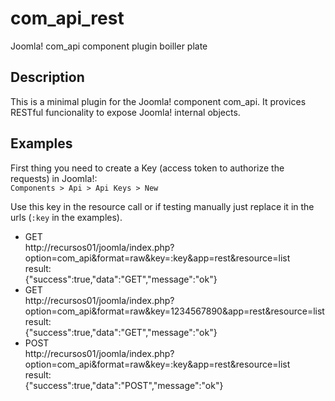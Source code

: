 # com_api_rest
Joomla! com_api component plugin boiller plate

## Description

This is a minimal plugin for the Joomla! component com_api. It provices RESTful funcionality to expose Joomla! internal objects.

## Examples

First thing you need to create a Key (access token to authorize the requests) in Joomla!:  
`Components > Api > Api Keys > New`  

Use this key in the resource call or if testing manually just replace it in the urls (`:key` in the examples).


 - GET  
   http://recursos01/joomla/index.php?option=com_api&format=raw&key=:key&app=rest&resource=list  
   result:  
   {"success":true,"data":"GET","message":"ok"}  
 - GET  
   http://recursos01/joomla/index.php?option=com_api&format=raw&key=1234567890&app=rest&resource=list  
   result:  
   {"success":true,"data":"GET","message":"ok"}  
 - POST  
   http://recursos01/joomla/index.php?option=com_api&format=raw&key=:key&app=rest&resource=list  
   result:  
   {"success":true,"data":"POST","message":"ok"}  
   

